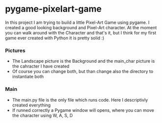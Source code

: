 # pygame-pixelart-game
In this project I am trying to build a little Pixel-Art Game using pygame. I created a good looking background and Pixel-Art character. At the moment you can walk around with the Character and that's it, but I think for my first game ever created with Python it is pretty solid :)

### Pictures
* The Landscape picture is the Background and the main_char picture is the cahracter I have created
* Of course you can change both, but than change also the directory to instantiate both

### Main
* The main.py file is the only file which runs code. Here I descriptivly created everything
* If runned correctly a Pygame window will opens, where you can move the character using W, A, S, D
